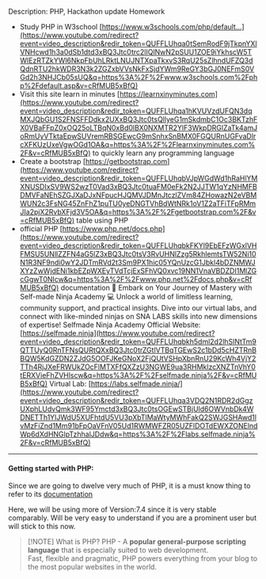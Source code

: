 Description:
PHP, Hackathon update Homework 
- Study PHP in W3school [https://www.w3schools.com/php/default...](https://www.youtube.com/redirect?event=video_description&redir_token=QUFFLUhqa0tSemRodF9jTkpnYXlVNHcwd1h3a0dSb1dtd3xBQ3Jtc0trc2lIQlNwN2pSUU1ZOE9iYkhscW5TWlEzRTZkYWl6NkpFbUhLRktLNUJNTXpaTkxvS3RqU25sZlhndUFZQ3dQdnRTU2hkWDR3N3k2ZGZxbVVsNkFxSjdYWm9ReGY3bGJ0NEFmS0VGd2h3NHJCb05sUQ&q=https%3A%2F%2Fwww.w3schools.com%2Fphp%2Fdefault.asp&v=cRfMUB5xBfQ) 
- Visit this site learn in minutes [https://learnxinyminutes.com](https://www.youtube.com/redirect?event=video_description&redir_token=QUFFLUhqa1hKVUVzdUFQN3dqMXJQbGU1S2FNSFFDdkx2UXxBQ3Jtc0tsQllyeG1mSkdmbC1Oc3BKTzhFX0VBaFFpZ0xOQ25oLTBqN0xBd0lBX0NXMTR2YlF3WkpDRGlZaTk4amJoRmUyVTktaEpwSUVremRBSGEwcG9mSnhxSnBMX0FGQURnUGFvaDlrcXFKUzUxeVgwOGd1OA&q=https%3A%2F%2Flearnxinyminutes.com%2F&v=cRfMUB5xBfQ) to quickly learn any programming language 
- Create a bootstrap [https://getbootstrap.com](https://www.youtube.com/redirect?event=video_description&redir_token=QUFFLUhqbVJpWGdWd1hRaHlYMXNUSDIxSV9WS2wzT0Vad3xBQ3Jtc0tuaFM0eFk2N2JJTW1qYzNHMFBDMVFaNEhSZGJXaDJxNFpucHJQMVJDMnJtczlZVm84ZHowazN2eVBMWUN2c3FsNG45ZnFhZ1puTU0yeDNGTVhBdWtNRk1oV1Z2aTFiTFpRMmJIa2pjX2RvbXFjd3V5OA&q=https%3A%2F%2Fgetbootstrap.com%2F&v=cRfMUB5xBfQ) table using PHP 
- official PHP [https://www.php.net/docs.php](https://www.youtube.com/redirect?event=video_description&redir_token=QUFFLUhqbkFKYl9EbEFzWGxlVHFMSU5UNllZZFN4aG5lZ3xBQ3Jtc0tsV3RvUHNlZzg5RkhlemtsTW52Ni10N1R3NF9ndi0wY2JDTmRVd2t3Sm9PX1hic05YQnUzcG1Jbkl4bDZNMWJXYzZwWjdENi1kbEZpWXEyTVdTcjExSFhVQ0xvc19NN1VnaVBDZDI1MlZGcGgwT0NIcw&q=https%3A%2F%2Fwww.php.net%2Fdocs.php&v=cRfMUB5xBfQ) documentation 🚀 
Embark on Your Journey of Mastery with Self-made Ninja Academy 💻 Unlock a world of limitless learning, community support, and practical insights. Dive into our virtual labs, and connect with like-minded ninjas on SNA LABS skills into new dimensions of expertise! Selfmade Ninja Academy Official Website: [https://selfmade.ninja](https://www.youtube.com/redirect?event=video_description&redir_token=QUFFLUhqbkh5dml2d2lhSlNtTm9QTTUyQ0RnTFNsQURtQXxBQ3Jtc0trZGtlVTBqTGEwS2c1bDd5cHZTRnBBQW5KdGZDN2ZJdG5OOFJKeGNoX2FjQUtVSHpXbnRnU29KcWh4VjY2TTh4RjJXeFRWUkZOcFlMTXFfQXZzU3NGWE9ua3RHMklzcXNZTnVhY0tERXVieFhZVHlscw&q=https%3A%2F%2Fselfmade.ninja%2F&v=cRfMUB5xBfQ) Virtual Lab: [https://labs.selfmade.ninja/](https://www.youtube.com/redirect?event=video_description&redir_token=QUFFLUhqa3VDQ2N1RDR2dGgzUXphLUdvQmk3WF95Ymctd3xBQ3Jtc0tsOGEwSTBjUld6OWVnbDk4WDNETTh1YlJWdU5XUFhtdU5VU3pXbTlMaWtyMWhFakQ2SWJGSHAwd1lvMzFiZnd1Mm91bFpOaVFnV05Ud1RWMWFZR05UZFlDOTdEWXZONElndWp6dXdHNGlpTzhhalJDdw&q=https%3A%2F%2Flabs.selfmade.ninja%2F&v=cRfMUB5xBfQ)

---

#### Getting started with PHP:

Since we are going to dwelve very much of PHP, it is a must know thing to refer to its [documentation]( https://www.php.net/docs.php)

Here, we will be using more of Version:7.4 since it is very stable comparably. Will be very easy to understand if you are a prominent user but will stick to this now.


> [!NOTE] What is PHP? 
> PHP - 
> A **popular general-purpose scripting language** that is especially suited to web development.  
Fast, flexible and pragmatic, PHP powers everything from your blog to the most popular websites in the world.





